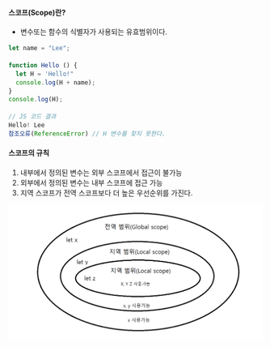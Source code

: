 #### 스코프(Scope)란?
- 변수또는 함수의 식별자가 사용되는 유효범위이다.

```javascript
let name = "Lee";

function Hello () {
  let H = 'Hello!"
  console.log(H + name);
}
console.log(H);

// JS 코드 결과
Hello! Lee
참조오류(ReferenceError) // H 변수를 찾지 못한다.
```

#### 스코프의 규칙
1. 내부에서 정의된 변수는 외부 스코프에서 접근이 불가능
2. 외부에서 정의된 변수는 내부 스코프에 접근 가능
3. 지역 스코프가 전역 스코프보다 더 높은 우선순위를 가진다.
<img src="./IMG/스코프.png">
